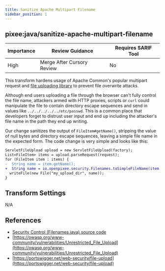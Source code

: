 ```yaml
---
title: Sanitize Apache Multipart Filename
sidebar_position: 1
---
```


## pixee:java/sanitize-apache-multipart-filename 

| Importance | Review Guidance            | Requires SARIF Tool |
|------------|----------------------------|---------------------|
 | High       | Merge After Cursory Review | No                  |

This transform hardens usage of Apache Common's popular multipart request and [file uploading library](https://commons.apache.org/proper/commons-fileupload/) to prevent file overwrite attacks.

Although end users uploading a file through the browser can't fully control the file name, attackers armed with HTTP proxies, scripts or `curl` could manipulate the file to contain directory escape sequences and send in values like `../../../../../etc/passwd`. This is a common place that developers forget to distrust user input and end up including the attacker's file name in the path they end up writing.

Our change sanitizes the output of `FileItem#getName()`, stripping the value of null bytes and directory escape sequences, leaving a simple file name in the expected form. The code change is very simple and looks like this:

```diff
ServletFileUpload upload = new ServletFileUpload(factory);
List<FileItem> items = upload.parseRequest(request);
for (FileItem item : items) {
-  String name = item.getName();
+  String name = io.openpixee.security.Filenames.toSimpleFileName(item.getName());
  writeFile(new File("my_upload_dir", name));
}
```

## Transform Settings

N/A

## References
* [Security Control (Filenames.java) source code](https://github.com/openpixee/java-security-toolkit/blob/main/src/main/java/io/openpixee/security/Filenames.java)
* [https://owasp.org/www-community/vulnerabilities/Unrestricted_File_Upload](https://owasp.org/www-community/vulnerabilities/Unrestricted_File_Upload)
* [https://portswigger.net/web-security/file-upload](https://portswigger.net/web-security/file-upload)